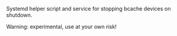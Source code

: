 Systemd helper script and service for stopping bcache devices on shutdown.

Warning: experimental, use at your own risk!

